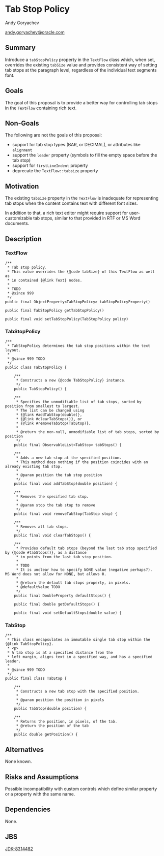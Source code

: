 # Tab Stop Policy

Andy Goryachev

<andy.goryachev@oracle.com>


## Summary

Introduce a `tabStopPolicy` property in the `TextFlow` class which, when set, overrides the existing `tabSize`
value and provides consistent way of setting tab stops at the paragraph level, regardless of the individual text
segments font.



## Goals

The goal of this proposal is to provide a better way for controlling tab stops in the `TextFlow` containing rich text.



## Non-Goals

The following are not the goals of this proposal:

- support for tab stop types (BAR, or DECIMAL), or attributes like `alignment`
- support the `leader` property (symbols to fill the empty space before the tab stop)
- support for `firstLineIndent` property
- deprecate the `TextFlow::tabsize` property



## Motivation

The existing `tabSize` property in the `TextFlow` is inadequate for representing tab stops when the content
contains text with different font sizes.

In addition to that, a rich text editor might require support for user-customizable tab stops, similar to that provided
in RTF or MS Word documents.




## Description

### TextFlow

    /**
     * Tab stop policy.
     * This value overrides the {@code tabSize} of this TextFlow as well as
     * in contained {@link Text} nodes.
     *
	 * TODO
	 * @since 999
     */
    public final ObjectProperty<TabStopPolicy> tabStopPolicyProperty()
	
    public final TabStopPolicy getTabStopPolicy()
	
    public final void setTabStopPolicy(TabStopPolicy policy)

### TabStopPolicy

	/**
	 * TabStopPolicy determines the tab stop positions within the text layout.
	 *
	 * @since 999 TODO
	 */
	public class TabStopPolicy {
	
	    /**
	     * Constructs a new {@code TabStopPolicy} instance.
	     */
	    public TabStopPolicy() {
	
	    /**
	     * Specifies the unmodifiable list of tab stops, sorted by position from smallest to largest.
	     * The list can be changed using
	     * {@link #addTabStop(double)},
	     * {@link #clearTabStops()}, or
	     * {@link #removeTabStop(TabStop)}.
	     *
	     * @return the non-null, unmodifiable list of tab stops, sorted by position
	     */
	    public final ObservableList<TabStop> tabStops() {
	
	    /**
	     * Adds a new tab stop at the specified position.
	     * This method does nothing if the position coincides with an already existing tab stop.
	     *
	     * @param position the tab stop position
	     */
	    public final void addTabStop(double position) {
	
	    /**
	     * Removes the specified tab stop.
	     *
	     * @param stop the tab stop to remove
	     */
	    public final void removeTabStop(TabStop stop) {
	
	    /**
	     * Removes all tab stops.
	     */
	    public final void clearTabStops() {
	
	    /**
	     * Provides default tab stops (beyond the last tab stop specified by {@code #tabStops()}, as a distance
	     * in points from the last tab stop position.
	     *
	     * TODO
	     * It is unclear how to specify NONE value (negative perhaps?).  MS Word does not allow for NONE, but allows 0.
	     *
	     * @return the default tab stops property, in pixels.
	     * @defaultValue TODO
	     */
	    public final DoubleProperty defaultStops() {
	
	    public final double getDefaultStops() {
	
	    public final void setDefaultStops(double value) {


### TabStop

	/**
	 * This class encapsulates an immutable single tab stop within the {@link TabStopPolicy}.
	 * <p>
	 * A tab stop is at a specified distance from the
	 * left margin, aligns text in a specified way, and has a specified leader.
	 * 
	 * @since 999 TODO
	 */
	public final class TabStop {
	
	    /**
	     * Constructs a new tab stop with the specified position.
	     *
	     * @param position the position in pixels
	     */
	    public TabStop(double position) {
	
	    /**
	     * Returns the position, in pixels, of the tab.
	     * @return the position of the tab
	     */
	    public double getPosition() {


## Alternatives

None known.



## Risks and Assumptions

Possible incompatibility with custom controls which define similar property or a property with the same name. 



## Dependencies

None.



## JBS

[JDK-8314482](https://bugs.openjdk.org/browse/JDK-8314482)

